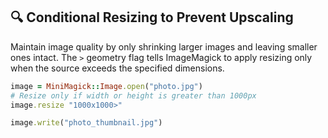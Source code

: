 ## 🔍 Conditional Resizing to Prevent Upscaling

Maintain image quality by only shrinking larger images and leaving smaller ones intact. The `>` geometry flag tells ImageMagick to apply resizing only when the source exceeds the specified dimensions.

```ruby
image = MiniMagick::Image.open("photo.jpg")
# Resize only if width or height is greater than 1000px
image.resize "1000x1000>"

image.write("photo_thumbnail.jpg")
```